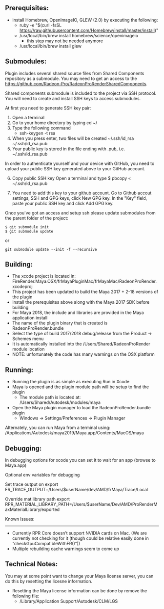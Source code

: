 Prerequisites:
--------------
- Install Homebrew, OpenImageIO, GLEW (2.0) by executing the following:
	- ruby -e "$(curl -fsSL https://raw.githubusercontent.com/Homebrew/install/master/install)"
	- /usr/local/bin/brew install homebrew/science/openimageio
        - this step may not be needed anymore
	- /usr/local/bin/brew install glew


Submodules:
---------
Plugin includes several shared source files from Shared Components repository as a submodule. You may need to get an
access to the https://github.com/Radeon-Pro/RadeonProRenderSharedComponents.

Shared components submodule is included to the project via SSH protocol. You will need to create and install SSH keys
to access submodules.

At first you need to generate SSH key pair:
1. Open a terminal
2. Go to your home directory by typing cd ~/
3. Type the following command
    - ssh-keygen -t rsa
4. When you press enter, two files will be created
    ~/.ssh/id_rsa
    ~/.ssh/id_rsa.pub
5. Your public key is stored in the file ending with .pub, i.e. ~/.ssh/id_rsa.pub

In order to authenticate yourself and your device with GitHub, you need to upload your public SSH key generated above
to your GitHub account.

6. Copy public SSH key
Open a terminal and type
    $ pbcopy < ~/.ssh/id_rsa.pub

7. You need to add this key to your github account. Go to Github accout settings, SSH and GPG keys, click New GPG key.
In the "Key" field, paste your public SSH key and click Add GPG key.


Once you've got an access and setup ssh please update submodules from the parent folder of the project:

```
$ git submodule init
$ git submodule update

```

or 

`git submodule update --init -f --recursive`


Building:
---------

- The xcode project is located in: FireRender.Maya.OSX/frMayaPluginMac/frMayaMac/RadeonProRender.xcodeproj
- This project has been updated to build the Maya 2017 + 2-18 versions of the plugin
- Install the prerequisites above along with the Maya 2017 SDK before building
- For Maya 2018, the include and libraries are provided in the Maya application install
- The name of the plugin binary that is created is RadeonProRender.bundle
- Select the type of build 2017/2018 debug/release from the Product -> Schemes menu
- It is automatically installed into the /Users/Shared/RadeonProRender module location
- NOTE: unfortunately the code has many warnings on the OSX platform

Running:
--------

- Running the plugin is as simple as executing Run in Xcode
- Maya is opened and the plugin module path will be setup to find the plugin
	- The module path is located at: /Users/Shared/Autodesk/modules/maya
- Open the Maya plugin manager to load the RadeonProRender.bundle plugin
	- Windows -> Settings/Preferences -> Plugin Manager

Alternately, you can run Maya from a terminal using:
    /Applications/Autodesk/maya2019/Maya.app/Contents/MacOS/maya

Debugging:
----------

In debugging options for xcode you can set it to wait for an app (browse to Maya.app)

Optional env variables for debugging

Set trace output on
    export FR_TRACE_OUTPUT=/Users/$userName/dev/AMD/frMaya/Trace/Local

Override mat library path
    export RPR_MATERIAL_LIBRARY_PATH=/Users/$userName/Dev/AMD/ProRenderMaxMaterialLibrary/exported

Known Issues:
- - - - - - -

- Currently RPR Core doesn’t support NVIDIA cards on Mac.
	(We are currently not checking for it (though could be relative easily done in “checkGpuCompatibleWithFR()”))
- Multiple rebuilding cache warnings seem to come up


Technical Notes:
----------------

You may at some point want to change your Maya license server, you can do this by resetting the licesne information.
- Resetting the Maya license information can be done by remove the following file:
	- /Library/Application Support/Autodesk/CLM/LGS

